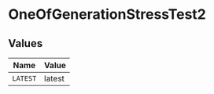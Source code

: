 # OneOfGenerationStressTest2


## Values

| Name     | Value    |
| -------- | -------- |
| `LATEST` | latest   |